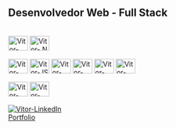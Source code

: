 <h2>Desenvolvedor Web - Full Stack</h2>

</br>

<div style="display: inline_block">
	<img align="center" alt="Vitor-CSharp" height="30" width="40" src="https://cdn.jsdelivr.net/gh/devicons/devicon/icons/csharp/csharp-original.svg" />
	<img align="center" alt="Vitor-.NetCore" height="30" width="40" src="https://cdn.jsdelivr.net/gh/devicons/devicon/icons/dotnetcore/dotnetcore-original.svg" />
	</br></br>
	<img align="center" alt="Vitor-Angular" height="30" width="40" src="https://cdn.jsdelivr.net/gh/devicons/devicon@latest/icons/angular/angular-original.svg" />
	<img align="center" alt="Vitor-JS" height="30" width="40" src="https://cdn.jsdelivr.net/gh/devicons/devicon/icons/javascript/javascript-original.svg" />
        <img align="center" alt="Vitor-TS" height="30" width="40" src="https://cdn.jsdelivr.net/gh/devicons/devicon@latest/icons/typescript/typescript-original.svg" />
	<img align="center" alt="Vitor-HTML" height="30" width="40" src="https://cdn.jsdelivr.net/gh/devicons/devicon/icons/html5/html5-original.svg" />
        <img align="center" alt="Vitor-CSS" height="30" width="40" src="https://cdn.jsdelivr.net/gh/devicons/devicon/icons/css3/css3-original.svg" />
	<img align="center" alt="Vitor-Bootstrap" height="30" width="40" src="https://cdn.jsdelivr.net/gh/devicons/devicon/icons/bootstrap/bootstrap-original.svg" />
        </br></br>
        <img align="center" alt="Vitor-SQLServer" height="30" width="40" src="https://cdn.jsdelivr.net/gh/devicons/devicon/icons/microsoftsqlserver/microsoftsqlserver-plain.svg" />
        <img align="center" alt="Vitor-PostgreSQL" height="30" width="40" src="https://cdn.jsdelivr.net/gh/devicons/devicon/icons/postgresql/postgresql-original.svg" />
</div>

</br>

<div>
	<a target="_blank" href="https://www.linkedin.com/in/vitor-martins-6321a5177/">
		<img target="blank" alt="Vitor-LinkedIn" src="https://img.shields.io/badge/LinkedIn-0077B5?style=for-the-badge&logo=linkedin&logoColor=white"/>
	</a>
	</br>
	<a target="_blank" href="https://vitordiasmartins.netlify.app">Portfolio</a>
</div>
